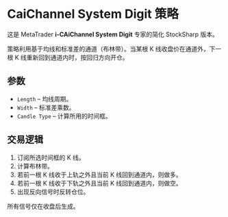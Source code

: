 # CaiChannel System Digit 策略

这是 MetaTrader **i-CAiChannel System Digit** 专家的简化 StockSharp 版本。

策略利用基于均线和标准差的通道（布林带）。当某根 K 线收盘价在通道外，下一根 K 线重新回到通道内时，按回归方向开仓。

## 参数
- `Length` – 均线周期。
- `Width` – 标准差乘数。
- `Candle Type` – 计算所用的时间框。

## 交易逻辑
1. 订阅所选时间框的 K 线。
2. 计算布林带。
3. 若前一根 K 线收于上轨之外且当前 K 线回到通道内，则做多。
4. 若前一根 K 线收于下轨之外且当前 K 线回到通道内，则做空。
5. 出现反向信号时反转仓位。

所有信号仅在收盘后生成。
